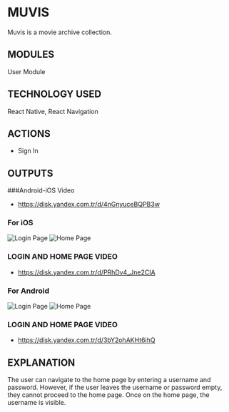 
# MUVIS
Muvis is a movie archive collection.

## MODULES
User Module

## TECHNOLOGY USED
React Native, 
React Navigation

## ACTIONS
- Sign In

## OUTPUTS
###Android-iOS Video
- https://disk.yandex.com.tr/d/4nGnyuceBQPB3w

### For iOS
![Login Page](assets/ios-login.png)
![Home Page](assets/ios-home.png)

### LOGIN AND HOME PAGE VIDEO
- https://disk.yandex.com.tr/d/PRhDv4_Jne2CIA


### For Android
![Login Page](assets/android-login.png)
![Home Page](assets/android-home.png)

### LOGIN AND HOME PAGE VIDEO
- https://disk.yandex.com.tr/d/3bY2ohAKHt6ihQ

## EXPLANATION
The user can navigate to the home page by entering a username and password. However, if the user leaves the username or password empty, they cannot proceed to the home page. Once on the home page, the username is visible.

